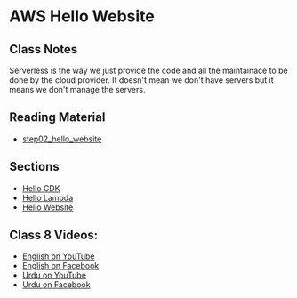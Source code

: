 # AWS Hello Website

## Class Notes

Serverless is the way we just provide the code and all the maintainace to be done by the cloud provider. It doesn't mean we don't have servers but it means we don't manage the servers.

## Reading Material

- [step02_hello_website](https://github.com/panacloud-modern-global-apps/full-stack-serverless-cdk/tree/main/step02_hello_website)

## Sections

- [Hello CDK](https://github.com/hassan-ak/bootcamp2021c08/tree/main/step00_hello_cdk)
- [Hello Lambda](https://github.com/hassan-ak/bootcamp2021c08/tree/main/step01_hello_lambda)
- [Hello Website](./step02_hello_website)

## Class 8 Videos:

- [English on YouTube]()
- [English on Facebook](https://www.facebook.com/524892375/videos/271984638085194/)
- [Urdu on YouTube](https://www.youtube.com/watch?v=KJ_MZ85ALiA&ab_channel=PanacloudUrduCloudAICourse)
- [Urdu on Facebook](https://www.facebook.com/100003743983275/videos/159330759673241/)
